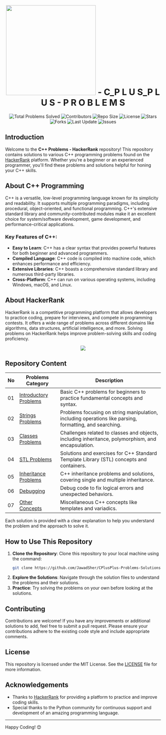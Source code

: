 <h1 align='center'>
    <img width='290px' src='https://www.hackerrank.com/wp-content/uploads/2018/08/hackerrank_logo.png'>
    - C_P L U S_P L U S - P R O B L E M S
</h1>

<div align="center">
    <img src="https://img.shields.io/badge/Total%20Problems%20Solved-44%20/%2044-blue?style=flat&logo=cplusplus&logoColor=white" alt="Total Problems Solved">
    <img src="https://img.shields.io/github/contributors/JawadSher/CPlusPlus-Problems-Solutions-HackerRank?style=flat&logo=github" alt="Contributors">
    <img src="https://img.shields.io/github/repo-size/JawadSher/CPlusPlus-Problems-Solutions-HackerRank?style=flat&logo=github" alt="Repo Size">
    <img src="https://img.shields.io/github/license/JawadSher/CPlusPlus-Problems-Solutions-HackerRank?style=flat&logo=opensource" alt="License">
    <img src="https://img.shields.io/github/stars/JawadSher/CPlusPlus-Problems-Solutions-HackerRank?style=flat&logo=github" alt="Stars">
    <img src="https://img.shields.io/github/forks/JawadSher/CPlusPlus-Problems-Solutions-HackerRank?style=flat&logo=github" alt="Forks">
    <img src="https://img.shields.io/badge/update-daily-blue?style=flat&logo=calendar" alt="Last Update">
    <img src="https://img.shields.io/github/issues/JawadSher/CPlusPlus-Problems-Solutions-HackerRank?style=flat&logo=github" alt="Issues">
</div>

## Introduction
Welcome to the **C++ Problems - HackerRank** repository! This repository contains solutions to various C++ programming problems found on the [HackerRank](https://www.hackerrank.com/) platform. Whether you're a beginner or an experienced programmer, you'll find these problems and solutions helpful for honing your C++ skills.

## About C++ Programming
C++ is a versatile, low-level programming language known for its simplicity and readability. It supports multiple programming paradigms, including procedural, object-oriented, and functional programming. C++'s extensive standard library and community-contributed modules make it an excellent choice for system/software development, game development, and performance-critical applications.

### Key Features of C++:
- **Easy to Learn**: C++ has a clear syntax that provides powerful features for both beginner and advanced programmers.
- **Compiled Language**: C++ code is compiled into machine code, which enhances performance and efficiency.
- **Extensive Libraries**: C++ boasts a comprehensive standard library and numerous third-party libraries.
- **Cross-Platform**: C++ can run on various operating systems, including Windows, macOS, and Linux.

## About HackerRank
HackerRank is a competitive programming platform that allows developers to practice coding, prepare for interviews, and compete in programming contests. It offers a wide range of problems across different domains like algorithms, data structures, artificial intelligence, and more. Solving problems on HackerRank helps improve problem-solving skills and coding proficiency.

<p align='center'><img src='https://cdn.dribbble.com/users/1771471/screenshots/14108349/media/0d446f06dbc6f204fdcb138902df65c9.gif'></p>

## Repository Content

| No | Problems Category | Description |
|----|-------------------|-------------|
| 01 | [Introductory Problems](https://github.com/JawadSher/CPlusPlus-Problems-Solutions-HackerRank/tree/main/01%20-%20Introductory%20Problems) | Basic C++ problems for beginners to practice fundamental concepts and syntax. |
| 02 | [Strings Problems](https://github.com/JawadSher/CPlusPlus-Problems-Solutions-HackerRank/tree/main/02%20-%20Strings%20Problems) | Problems focusing on string manipulation, including operations like parsing, formatting, and searching. |
| 03 | [Classes Problems](https://github.com/JawadSher/CPlusPlus-Problems-Solutions-HackerRank/tree/main/03%20-%20Classes%20Problems) | Challenges related to classes and objects, including inheritance, polymorphism, and encapsulation. |
| 04 | [STL Problems](https://github.com/JawadSher/CPlusPlus-Problems-Solutions-HackerRank/tree/main/04%20-%20STL%20Problems) | Solutions and exercises for C++ Standard Template Library (STL) concepts and containers. | 
| 05 | [Inheritance Problems](https://github.com/JawadSher/CPlusPlus-Problems-Solutions-HackerRank/tree/main/05%20-%20Inheritance%20Problems) | C++ inheritance problems and solutions, covering single and multiple inheritance.|
| 06 | [Debugging](https://github.com/JawadSher/CPlusPlus-Problems-Solutions-HackerRank/tree/main/06%20-%20Debugging) |Debug code to fix logical errors and unexpected behaviors. |
| 07 | [Other Concepts](https://github.com/JawadSher/CPlusPlus-Problems-Solutions-HackerRank/tree/main/07%20-%20Other%20Concepts) |Miscellaneous C++ concepts like templates and variadics. |


Each solution is provided with a clear explanation to help you understand the problem and the approach to solve it.

## How to Use This Repository
1. **Clone the Repository**: Clone this repository to your local machine using the command:
    ```sh
    git clone https://github.com/JawadSher/CPlusPlus-Problems-Solutions-HackerRank.git
    ```
2. **Explore the Solutions**: Navigate through the solution files to understand the problems and their solutions.
3. **Practice**: Try solving the problems on your own before looking at the solutions.

## Contributing
Contributions are welcome! If you have any improvements or additional solutions to add, feel free to submit a pull request. Please ensure your contributions adhere to the existing code style and include appropriate comments.

## License
This repository is licensed under the MIT License. See the [LICENSE](LICENSE) file for more information.

## Acknowledgements
- Thanks to [HackerRank](https://www.hackerrank.com/) for providing a platform to practice and improve coding skills.
- Special thanks to the Python community for continuous support and development of an amazing programming language.

---

Happy Coding! 😊

